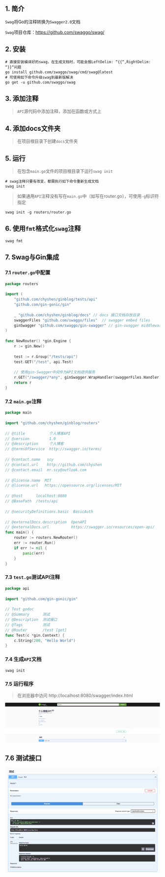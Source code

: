 ## 1. 简介

`Swag`将Go的注释转换为`Swagger2.0`文档

`Swag`项目仓库：https://github.com/swaggo/swag/



## 2. 安装

```shell
# 直接安装编译好的swag，在生成文档时，可能会报LeftDelim: “{{“,RightDelim: “}}“问题
go install github.com/swaggo/swag/cmd/swag@latest
# 可使用如下命令升级swag到最新版解决
go get -u github.com/swaggo/swag 
```



## 3. 添加注释

> `API`源代码中添加注释，添加在函数或方式上



## 4. 添加docs文件夹

> 在项目根目录下创建`docs`文件夹



## 5. 运行

> 在包含`main.go`文件的项目根目录下运行`swag init`

```shell
# swag注释只要有改变，都需执行如下命令重新生成文档
swag init
```

> 如果通用`API`注释没有写在`main.go`中（如写在router.go），可使用`-g`标识符指定

```shell
swag init -g routers/router.go
```



## 6. 使用`fmt`格式化`swag`注释

```shell
swag fmt
```



## 7. Swag与Gin集成



### 7.1 `router.go`中配置

```go
package routers

import (
	"github.com/chyshen/ginblog/tests/api"
	"github.com/gin-gonic/gin"

	_ "github.com/chyshen/ginblog/docs"	// docs 接口文档存放目录
	swaggerFiles "github.com/swaggo/files"	// swagger embed files
	ginSwagger "github.com/swaggo/gin-swagger" // gin-swagger middleware
)

func NewRouter() *gin.Engine {
	r := gin.New()

	test := r.Group("/tests/api")
	test.GET("/test", api.Test)
	
    // 使用gin-Swagger中间件为API文档提供服务
	r.GET("/swagger/*any", ginSwagger.WrapHandler(swaggerFiles.Handler))
	return r
}
```



### 7.2 `main.go`注释

```go
package main

import "github.com/chyshen/ginblog/routers"

// @title           个人博客API
// @version         1.0
// @description     个人博客
// @termsOfService  http://swagger.io/terms/

// @contact.name   scy
// @contact.url    http://github.com/chyshen
// @contact.email  mr.scy@outlook.com

// @license.name  MIT
// @license.url   https://opensource.org/licenses/MIT

// @host      localhost:8080
// @BasePath  /tests/api

// @securityDefinitions.basic  BasicAuth

// @externalDocs.description  OpenAPI
// @externalDocs.url          https://swagger.io/resources/open-api/
func main() {
	router := routers.NewRouter()
	err := router.Run()
	if err != nil {
		panic(err)
	}
}

```



### 7.3 `test.go`测试API注释

```go
package api

import "github.com/gin-gonic/gin"

// Test godoc
// @Summary      测试
// @Description  测试接口
// @Tags         测试
// @Router       /test [get]
func Test(c *gin.Context) {
	c.String(200, "Hello World")
}

```



### 7.4 生成`API`文档

```shell
swag init
```



### 7.5 运行程序

> 在浏览器中访问 http://localhost:8080/swagger/index.html

![1721671523851](images/1721671523851.png)



## 7.6 测试接口

![1721671582154](images/1721671582154.png)



